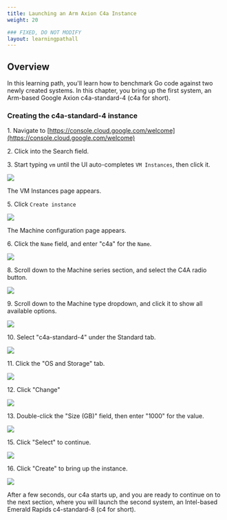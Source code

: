 ```yaml
---
title: Launching an Arm Axion C4a Instance
weight: 20

### FIXED, DO NOT MODIFY
layout: learningpathall
---
```


## Overview
 In this learning path, you'll learn how to benchmark Go code against two newly created systems.  In this chapter, you bring up the first system, an Arm-based Google Axion c4a-standard-4 (c4a for short).  

### Creating the c4a-standard-4 instance

1\. Navigate to [https://console.cloud.google.com/welcome](https://console.cloud.google.com/welcome)


2\. Click into the Search field.


3\. Start typing `vm` until the UI auto-completes `VM Instances`, then click it.

![](images/launch_c4a/3.png)

The VM Instances page appears.

5\. Click `Create instance`

![](images/launch_c4a/4.png)

The Machine configuration page appears.

6\. Click the `Name` field, and enter "c4a" for the `Name`.


![](images/launch_c4a/5.png)



8\. Scroll down to the Machine series section, and select the C4A radio button.

![](images/launch_c4a/7.png)



9\. Scroll down to the Machine type dropdown, and click it to show all available options.

![](images/launch_c4a/8.png)



10\. Select "c4a-standard-4" under the Standard tab.

![](images/launch_c4a/9.png)



11\. Click the "OS and Storage" tab.

![](images/launch_c4a/10.png)



12\. Click "Change"

![](images/launch_c4a/11.png)



13\. Double-click the "Size (GB)" field, then enter "1000" for the value.


![](images/launch_c4a/16.png)

15\. Click "Select" to continue.

![](images/launch_c4a/18.png)

16\. Click "Create" to bring up the instance.

![](images/launch_c4a/19.png)

After a few seconds, our c4a starts up, and you are ready to continue on to the next section, where you will launch the second system, an Intel-based Emerald Rapids c4-standard-8 (c4 for short).

